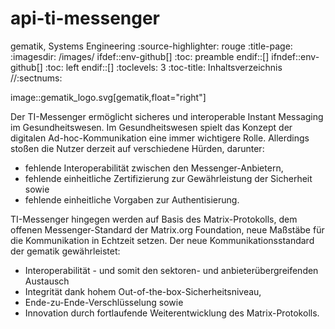 # api-ti-messenger
gematik, Systems Engineering
:source-highlighter: rouge
:title-page:
:imagesdir: /images/
ifdef::env-github[]
:toc: preamble
endif::[]
ifndef::env-github[]
:toc: left
endif::[]
:toclevels: 3
:toc-title: Inhaltsverzeichnis
//:sectnums:

image::gematik_logo.svg[gematik,float="right"]

Der TI-Messenger ermöglicht sicheres und interoperable Instant Messaging im Gesundheitswesen.
Im Gesundheitswesen spielt das Konzept der digitalen Ad-hoc-Kommunikation eine immer wichtigere Rolle. Allerdings stoßen die Nutzer derzeit auf verschiedene Hürden, darunter:

- fehlende Interoperabilität zwischen den Messenger-Anbietern,
- fehlende einheitliche Zertifizierung zur Gewährleistung der Sicherheit sowie
- fehlende einheitliche Vorgaben zur Authentisierung.

TI-Messenger hingegen werden auf Basis des Matrix-Protokolls, dem offenen Messenger-Standard der Matrix.org Foundation, neue Maßstäbe für die Kommunikation in Echtzeit setzen. Der neue Kommunikationsstandard der gematik gewährleistet:

- Interoperabilität - und somit den sektoren- und anbieterübergreifenden Austausch
- Integrität dank hohem Out-of-the-box-Sicherheitsniveau,
- Ende-zu-Ende-Verschlüsselung sowie
- Innovation durch fortlaufende Weiterentwicklung des Matrix-Protokolls.
